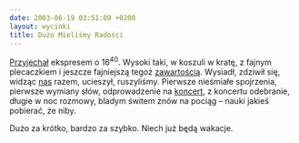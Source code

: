 ```yaml
---
date: 2003-06-19 03:51:09 +0200
layout: wycinki
title: Dużo Mieliśmy Radości
---
```


[Przyjechał](http://bol-istnienia.org/ 'Szymon') ekspresem o 16<sup>40</sup>. Wysoki taki, w koszuli w kratę, z fajnym plecaczkiem i jeszcze fajniejszą tegoż [zawartością](http://dmr.art.pl/digie/ 'Olympus C-4000, piękna sprawa'). Wysiadł, zdziwił się, widząc [nas](http://thoughtscriber.net/ 'Marta') razem, ucieszył, ruszyliśmy. Pierwsze nieśmiałe spojrzenia, pierwsze wymiany słów, odprowadzenie na [koncert](http://bol-istnienia.org/?id=1055965936 'o King Crimson, Krakowie, Kantorze, koligacjach'), z koncertu odebranie, długie w noc rozmowy, bladym świtem znów na pociąg – nauki jakieś pobierać, że niby.

Dużo za krótko, bardzo za szybko. Niech już będą wakacje.
